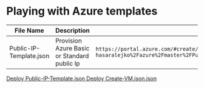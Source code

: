 # Playing with Azure templates 

File Name | Description | Link to provision
--------- | ----------- | -----------------
Public-IP-Template.json | Provision Azure Basic or Standard public Ip | `https://portal.azure.com/#create/Microsoft.Template/uri/https%3A%2F%2Fraw.githubusercontent.com%2Fjozef-hasaralejko%2Fazure%2Fmaster%2FPublic-IP-Template.json`

<a href="https://portal.azure.com/#create/Microsoft.Template/uri/https%3A%2F%2Fraw.githubusercontent.com%2Fjozef-hasaralejko%2Fazure%2Fmaster%2FPublic-IP-Template.json" target="_blank">
    Deploy Public-IP-Template.json
</a>

<a href="https://portal.azure.com/#create/Microsoft.Template/uri/https%3A%2F%2Fraw.githubusercontent.com%2Fjozef-hasaralejko%2Fazure%2Fmaster%2FCreate-VM.json" target="_blank">
    Deploy Create-VM.json.json
</a>



